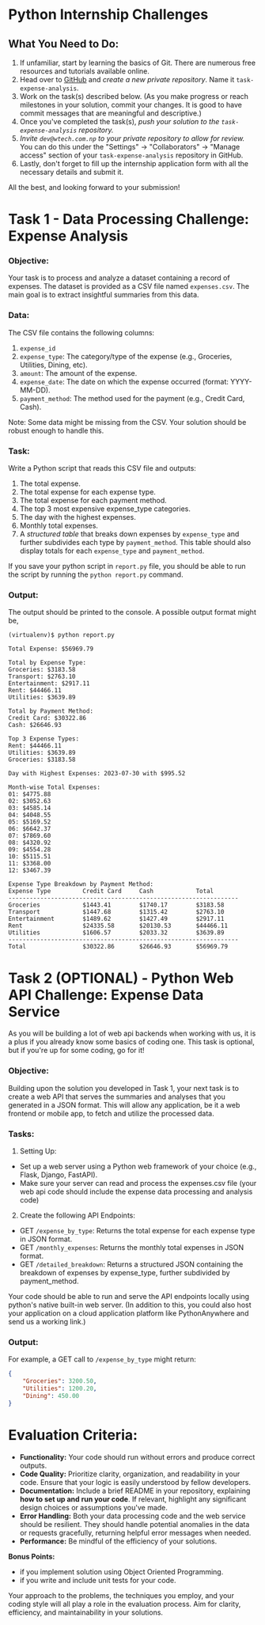 # Python Internship Challenges
  
  
## What You Need to Do:
1. If unfamiliar, start by learning the basics of Git. There are numerous free resources and tutorials available online.
2. Head over to [GitHub](https://github.com/) and *create a new private repository*. Name it `task-expense-analysis`.
3. Work on the task(s) described below. (As you make progress or reach milestones in your solution, commit your changes. It is good to have commit messages that are meaningful and descriptive.)
4. Once you've completed the task(s), *push your solution to the `task-expense-analysis` repository.*
5. *Invite `dev@wtech.com.np` to your private repository to allow for review.* You can do this under the "Settings" -> "Collaborators" -> "Manage access" section of your `task-expense-analysis` repository in GitHub.
6. Lastly, don't forget to fill up the internship application form with all the necessary details and submit it.

All the best, and looking forward to your submission!
  
  
# Task 1 - Data Processing Challenge: Expense Analysis

### **Objective:**
Your task is to process and analyze a dataset containing a record of expenses. The dataset is provided as a CSV file named `expenses.csv`. The main goal is to extract insightful summaries from this data.

### **Data:**
The CSV file contains the following columns:
1. `expense_id`
2. `expense_type`: The category/type of the expense (e.g., Groceries, Utilities, Dining, etc).
3. `amount`: The amount of the expense.
4. `expense_date`: The date on which the expense occurred (format: YYYY-MM-DD). 
5. `payment_method`: The method used for the payment (e.g., Credit Card, Cash).

Note: Some data might be missing from the CSV. Your solution should be robust enough to handle this.

### **Task:**
Write a Python script that reads this CSV file and outputs:

1. The total expense.
2. The total expense for each expense type.
3. The total expense for each payment method.
4. The top 3 most expensive expense_type categories.
5. The day with the highest expenses.
6. Monthly total expenses.
7. A *structured table* that breaks down expenses by `expense_type` and further subdivides each type by `payment_method`. This table should also display totals for each `expense_type` and `payment_method`.

If you save your python script in `report.py` file, you should be able to run the script by running the `python report.py` command.

### **Output:**
The output should be printed to the console. A possible output format might be,

```
(virtualenv)$ python report.py

Total Expense: $56969.79

Total by Expense Type:
Groceries: $3183.58
Transport: $2763.10
Entertainment: $2917.11
Rent: $44466.11
Utilities: $3639.89

Total by Payment Method:
Credit Card: $30322.86
Cash: $26646.93

Top 3 Expense Types:
Rent: $44466.11
Utilities: $3639.89
Groceries: $3183.58

Day with Highest Expenses: 2023-07-30 with $995.52

Month-wise Total Expenses:
01: $4775.88
02: $3052.63
03: $4585.14
04: $4048.55
05: $5169.52
06: $6642.37
07: $7869.60
08: $4320.92
09: $4554.28
10: $5115.51
11: $3368.00
12: $3467.39

Expense Type Breakdown by Payment Method:
Expense Type         Credit Card     Cash            Total          
-----------------------------------------------------------------
Groceries            $1443.41        $1740.17        $3183.58       
Transport            $1447.68        $1315.42        $2763.10       
Entertainment        $1489.62        $1427.49        $2917.11       
Rent                 $24335.58       $20130.53       $44466.11      
Utilities            $1606.57        $2033.32        $3639.89       
-----------------------------------------------------------------
Total                $30322.86       $26646.93       $56969.79
```
  
  
# Task 2 (OPTIONAL) - Python Web API Challenge: Expense Data Service

As you will be building a lot of web api backends when working with us, it is a plus if you already know some basics of coding one. This task is optional, but if you're up for some coding, go for it!

### **Objective:**
Building upon the solution you developed in Task 1, your next task is to create a web API that serves the summaries and analyses that you generated in a JSON format. This will allow any application, be it a web frontend or mobile app, to fetch and utilize the processed data.

### **Tasks:**
1. Setting Up:
- Set up a web server using a Python web framework of your choice (e.g., Flask, Django, FastAPI).
- Make sure your server can read and process the expenses.csv file (your web api code should include the expense data processing and analysis code)

2. Create the following API Endpoints:
- GET `/expense_by_type`: Returns the total expense for each expense type in JSON format.
- GET `/monthly_expenses`: Returns the monthly total expenses in JSON format.
- GET `/detailed_breakdown`: Returns a structured JSON containing the breakdown of expenses by expense_type, further subdivided by payment_method.

Your code should be able to run and serve the API endpoints locally using python's native built-in web server. (In addition to this, you could also host your application on a cloud application platform like PythonAnywhere and send us a working link.)

### **Output:**
For example, a GET call to `/expense_by_type` might return:

```json
{
    "Groceries": 3200.50,
    "Utilities": 1200.20,
    "Dining": 450.00
}
```
  
  
# Evaluation Criteria:

- **Functionality:** Your code should run without errors and produce correct outputs.
- **Code Quality:** Prioritize clarity, organization, and readability in your code. Ensure that your logic is easily understood by fellow developers.
- **Documentation:** Include a brief README in your repository, explaining **how to set up and run your code**. If relevant, highlight any significant design choices or assumptions you've made.
- **Error Handling:** Both your data processing code and the web service should be resilient. They should handle potential anomalies in the data or requests gracefully, returning helpful error messages when needed.
- **Performance:** Be mindful of the efficiency of your solutions.

**Bonus Points:**
- if you implement solution using Object Oriented Programming.
- if you write and include unit tests for your code.

Your approach to the problems, the techniques you employ, and your coding style will all play a role in the evaluation process. Aim for clarity, efficiency, and maintainability in your solutions.

